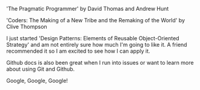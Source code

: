 

'The Pragmatic Programmer' by David Thomas and Andrew Hunt

'Coders: The Making of a New Tribe and the Remaking of the World'
by Clive Thompson

I just started 'Design Patterns: Elements of Reusable Object-Oriented Strategy'
and am not entirely sure how much I'm going to like it. A friend recommended
it so I am excited to see how I can apply it.

Github docs is also been great when I run into issues or want to learn more
about using Git and Github.

Google, Google, Google!

